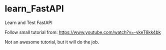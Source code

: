 # learn_FastAPI
Learn and Test FastAPI

Follow small tutorial from: https://www.youtube.com/watch?v=-ykeT6kk4bk

Not an awesome tutorial, but it will do the job.
